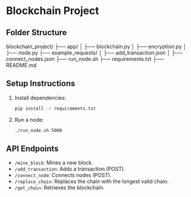 # Blockchain Project
## Folder Structure
blockchain_project/
├── app/
│   ├── blockchain.py
│   ├── encryption.py
│   ├── node.py
├── example_requests/
│   ├── add_transaction.json
│   ├── connect_nodes.json
├── run_node.sh
├── requirements.txt
├── README.md

## Setup Instructions
1. Install dependencies:
   ```bash
   pip install -r requirements.txt
   ```
2. Run a node:
   ```bash
   ./run_node.sh 5000
   ```

## API Endpoints
- `/mine_block`: Mines a new block.
- `/add_transaction`: Adds a transaction (POST).
- `/connect_node`: Connects nodes (POST).
- `/replace_chain`: Replaces the chain with the longest valid chain.
- `/get_chain`: Retrieves the blockchain.